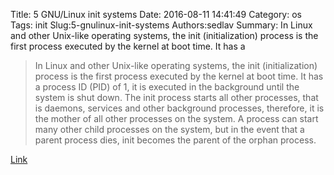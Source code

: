 Title: 5 GNU/Linux init systems
Date: 2016-08-11 14:41:49
Category: os
Tags: init
Slug:5-gnulinux-init-systems
Authors:sedlav
Summary: In Linux and other Unix-like operating systems, the init (initialization) process is the first process executed by the kernel at boot time. It has a

> In Linux and other Unix-like operating systems, the init (initialization) process is the first process executed by the kernel at boot time. It has a process ID (PID) of 1, it is executed in the background until the system is shut down.
The init process starts all other processes, that is daemons, services and other background processes, therefore, it is the mother of all other processes on the system. A process can start many other child processes on the system, but in the event that a parent process dies, init becomes the parent of the orphan process.

[Link](http://www.tecmint.com/best-linux-init-systems)
